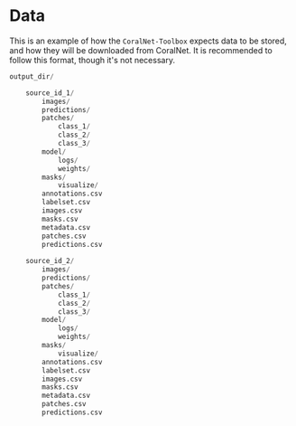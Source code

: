 # Data

This is an example of how the `CoralNet-Toolbox` expects data to be stored, and how they will be downloaded 
from CoralNet. It is recommended to follow this format, though it's not necessary.

```python
output_dir/

    source_id_1/
        images/
        predictions/
        patches/
            class_1/
            class_2/
            class_3/
        model/
            logs/
            weights/
        masks/
            visualize/
        annotations.csv
        labelset.csv
        images.csv
        masks.csv
        metadata.csv
        patches.csv
        predictions.csv
        
    source_id_2/
        images/
        predictions/
        patches/
            class_1/
            class_2/
            class_3/
        model/
            logs/
            weights/
        masks/
            visualize/
        annotations.csv
        labelset.csv
        images.csv
        masks.csv
        metadata.csv
        patches.csv
        predictions.csv
        
```